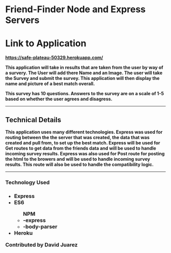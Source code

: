 # Friend-Finder  Node and Express Servers



<h1><strong>Link to Application<strong></h1>


https://safe-plateau-50329.herokuapp.com/

This application will take in results that are taken from the user by way of a survery.
The User will add there Name and an Image. The user will take the Survey and submit the survey. This application will then display the name and picture of a best match overall.

This survey has 10 questions. Answers to the survey are on a scale of 1-5 based on whether the user agrees and disagress.

<hr>

<h2><strong>Technical Details</strong></h2>

This application uses many different technologies.
Express was used for routing between the the server that was created, the data
that was created and pull from, to set up the best match.
Express will be used for Get routes to get data from the friends data and will be used to handle incoming survey results.
Express was also used for Post route for posting the html to the browers and  will be used to handle incoming survey results. This route will also be used to handle the compatibility logic.

<hr>

<h3><strong>Technology Used</strong><h3>
<ul>
<li>Express</li>
<li>ES6</li>
<ul>NPM
    <li>-express</li>
    <li>-body-parser</li>
</ul>
<li>Heroku</li>
</ul>


Contributed by David Juarez



